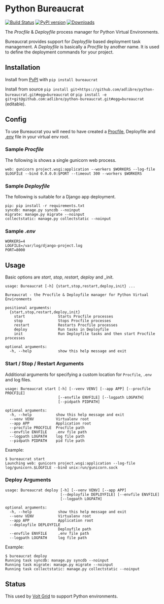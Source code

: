 # Python Bureaucrat

[![Build Status](https://travis-ci.org/adlibre/python-bureaucrat.svg?branch=master)](https://travis-ci.org/adlibre/python-bureaucrat)
[![PyPI version](https://badge.fury.io/py/bureaucrat.svg)](https://pypi.python.org/pypi/bureaucrat/)
[![Downloads](https://pypip.in/download/bureaucrat/badge.svg)](https://pypi.python.org/pypi/bureaucrat/)

The _Procfile_ & _Deployfile_ process manager for Python Virtual Environments.

Bureaucrat provides support for _Deployfile_ based deployment task management. A _Deployfile_ is basically a _Procfile_
by another name. It is used to define the deployment commands for your project.

## Installation

Install from [PyPI](https://pypi.python.org/pypi/bureaucrat/) with `pip install bureaucrat`

Install from source
`pip install git+https://github.com/adlibre/python-bureaucrat.git#egg=bureaucrat` or  `pip install -e git+git@github.com:adlibre/python-bureaucrat.git#egg=bureaucrat` (editable).

## Config

To use Bureaucrat you will need to have created a [Procfile](https://devcenter.heroku.com/articles/procfile), Deployfile
and [.env](https://devcenter.heroku.com/articles/procfile#setting-local-environment-variables) file in your virtual env
root.

### Sample _Procfile_

The following is shows a single gunicorn web process.

    web: gunicorn project.wsgi:application --workers $WORKERS --log-file $LOGFILE --bind 0.0.0.0:$PORT --timeout 300 --workers $WORKERS


### Sample _Deployfile_

The following is suitable for a Django app deployment.

    pip: pip install -r requirements.txt
    syncdb: manage.py syncdb --noinput
    migrate: manage.py migrate --noinput
    collectstatic: manage.py collectstatic --noinput
    
### Sample _.env_

    WORKERS=4
    LOGFILE=/var/log/django-project.log
    PORT=8000

## Usage

Basic options are _start_, _stop_, _restart_, _deploy_ and _init.

    usage: Bureaucrat [-h] {start,stop,restart,deploy,init} ...
    
    Bureaucrat - the Procfile & Deployfile manager for Python Virtual Environments
    
    positional arguments:
      {start,stop,restart,deploy,init}
        start               Starts Procfile processes
        stop                Stops Procfile processes
        restart             Restarts Procfile processes
        deploy              Run tasks in Deployfile
        init                Run Deployfile tasks and then start Procfile processes
    
    optional arguments:
      -h, --help            show this help message and exit

### Start / Stop / Restart Arguments

Additional arguments for specifying a custom location for `Procfile`, `.env` and log files.

    usage: Bureaucrat start [-h] [--venv VENV] [--app APP] [--procfile PROCFILE]
                            [--envfile ENVFILE] [--logpath LOGPATH]
                            [--pidpath PIDPATH]
    
    optional arguments:
      -h, --help           show this help message and exit
      --venv VENV          Virtualenv root
      --app APP            Application root
      --procfile PROCFILE  Procfile path
      --envfile ENVFILE    .env file path
      --logpath LOGPATH    log file path
      --pidpath PIDPATH    pid file path

Example:

    $ bureaucrat start
    Launching web: gunicorn project.wsgi:application --log-file log/gunicorn.$LOGFILE --bind unix:run/gunicorn.sock

### Deploy Arguments

    usage: Bureaucrat deploy [-h] [--venv VENV] [--app APP]
                             [--deployfile DEPLOYFILE] [--envfile ENVFILE]
                             [--logpath LOGPATH]
    
    optional arguments:
      -h, --help            show this help message and exit
      --venv VENV           Virtualenv root
      --app APP             Application root
      --deployfile DEPLOYFILE
                            Deployfile path
      --envfile ENVFILE     .env file path
      --logpath LOGPATH     log file path

Example:

    $ bureaucrat deploy
    Running task syncdb: manage.py syncdb --noinput
    Running task migrate: manage.py migrate --noinput
    Running task collectstatic: manage.py collectstatic --noinput

## Status

This used by [Volt Grid](https://www.voltgrid.com/) to support Python environments.
